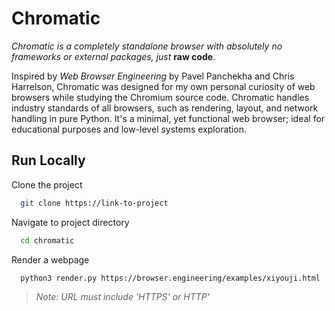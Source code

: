 
  # Chromatic
  *Chromatic is a completely standalone browser with absolutely no frameworks 
  or external packages, just* **raw code**.

  Inspired by *Web Browser Engineering* by Pavel Panchekha and Chris Harrelson, 
  Chromatic was designed for my own personal curiosity of web 
  browsers while studying the Chromium source code.
  Chromatic handles industry standards of all browsers, such as rendering, 
  layout, and network handling in pure Python. It's a minimal, yet functional 
  web browser; ideal for educational purposes and low-level systems exploration.
  
  
## Run Locally  
Clone the project  

~~~bash  
  git clone https://link-to-project
~~~

Navigate to project directory  

~~~bash  
  cd chromatic
~~~

Render a webpage

~~~bash  
  python3 render.py https://browser.engineering/examples/xiyouji.html
~~~  
> *Note: URL must include 'HTTPS' or HTTP'*


